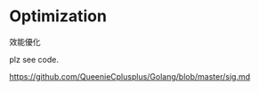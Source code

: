 # Optimization
效能優化

plz see code.

https://github.com/QueenieCplusplus/Golang/blob/master/sig.md








